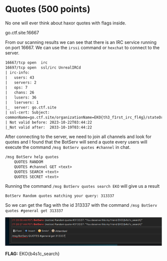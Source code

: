 # Quotes (500 points)

No one will ever think about haxor quotes with flags inside.

go.ctf.site:16667

From our scanning results we can see that there is an IRC service running on port 16667. We can use the `irssi` command or `hexchat` to connect to the server.

```
16667/tcp open  irc
16697/tcp open  ssl/irc UnrealIRCd
| irc-info: 
|   users: 43
|   servers: 2
|   ops: 7
|   chans: 26
|   lusers: 36
|   lservers: 1
|_  server: go.ctf.site
| ssl-cert: Subject: commonName=go.ctf.site/organizationName=EKO{th3_f1rst_irc_fl4g}/stateOrProvinceName=Antioquia/countryName=CO
| Not valid before: 2023-10-22T03:44:22
|_Not valid after:  2033-10-19T03:44:22
```

After connecting to the server, we need to join all channels and look for quotes and I found that the BotServ will send a quote every users will execute the command `/msg BotServ quotes #channel` in chat. 

```
/msg BotServ help quotes
    QUOTES RANDOM
    QUOTES #channel GET <text>
    QUOTES SEARCH <text>
    QUOTES SECRET <text>
```

Running the command `/msg BotServ quotes search EKO` will give us a result
```
BotServ Random quotes matching your query: 313337
```

So we can get the flag with the id 313337 with the command 
`/msg BotServ quotes #general get 313337`

![Alt text](_images/image.png)

**FLAG:** EKO{b4s1c_search}